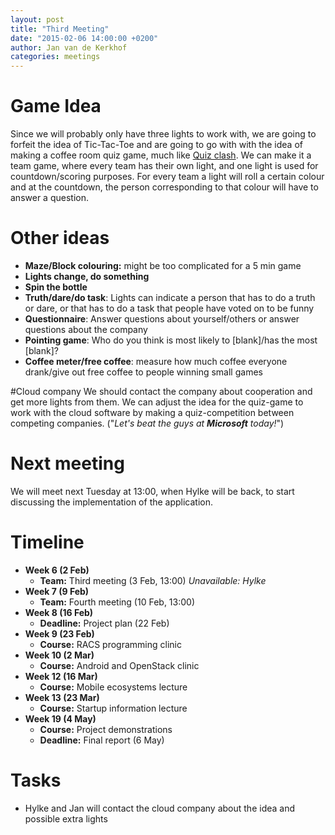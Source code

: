 ```yaml
---
layout: post
title: "Third Meeting"
date: "2015-02-06 14:00:00 +0200"
author: Jan van de Kerkhof
categories: meetings
---
```


# Game Idea
Since we will probably only have three lights to work with, we are going to forfeit the idea of Tic-Tac-Toe and are going to go with with the idea of making a coffee room quiz game, much like [Quiz clash](http://http://www.quizclash-game.com/).
We can make it a team game, where every team has their own light, and one light is used for countdown/scoring purposes. For every team a light will roll a certain colour and at the countdown, the person corresponding to that colour will have to answer a question.

# Other ideas

* **Maze/Block colouring:** might be too complicated for a 5 min game
* **Lights change, do something**
* **Spin the bottle**
* **Truth/dare/do task**: Lights can indicate a person that has to do a truth or dare, or that has to do a task that people have voted on to be funny
* **Questionnaire**: Answer questions about yourself/others or answer questions about the company
* **Pointing game**: Who do you think is most likely to [blank]/has the most [blank]?
* **Coffee meter/free coffee**: measure how much coffee everyone drank/give out free coffee to people winning small games


#Cloud company
We should contact the company about cooperation and get more lights from them. We can adjust the idea for the quiz-game to work with the cloud software by making a quiz-competition between competing companies. ("*Let's beat the guys at **Microsoft** today!*")

# Next meeting

We will meet next Tuesday at 13:00, when Hylke will be back, to start discussing the implementation of the application.

# Timeline

* **Week 6 (2 Feb)**
  * **Team:** Third meeting (3 Feb, 13:00) *Unavailable: Hylke*
* **Week 7 (9 Feb)**
  * **Team:** Fourth meeting (10 Feb, 13:00)
* **Week 8 (16 Feb)**
  * **Deadline:** Project plan (22 Feb)
* **Week 9 (23 Feb)**
  * **Course:** RACS programming clinic
* **Week 10 (2 Mar)**
  * **Course:** Android and OpenStack clinic
* **Week 12 (16 Mar)**
  * **Course:** Mobile ecosystems lecture
* **Week 13 (23 Mar)**
  * **Course:** Startup information lecture
* **Week 19 (4 May)**
  * **Course:** Project demonstrations
  * **Deadline:** Final report (6 May)

# Tasks

* Hylke and Jan will contact the cloud company about the idea and possible extra lights
